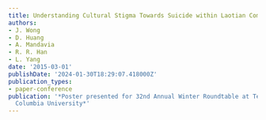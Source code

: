 ```yaml
---
title: Understanding Cultural Stigma Towards Suicide within Laotian Community
authors:
- J. Wong
- D. Huang
- A. Mandavia
- R. R. Han
- L. Yang
date: '2015-03-01'
publishDate: '2024-01-30T18:29:07.418000Z'
publication_types:
- paper-conference
publication: '*Poster presented for 32nd Annual Winter Roundtable at Teachers College,
  Columbia University*'
---
```


